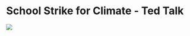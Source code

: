 # School Strike for Climate - Ted Talk 

[![](http://img.youtube.com/vi/EAmmUIEsN9A/0.jpg)](http://www.youtube.com/watch?v=EAmmUIEsN9A)

